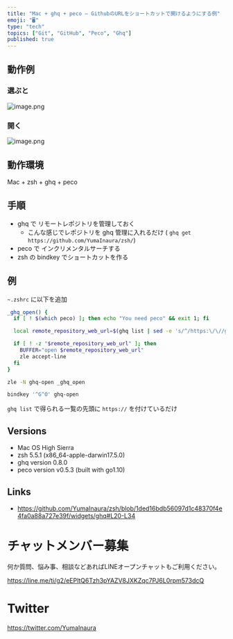```yaml
---
title: "Mac + ghq + peco — GithubのURLをショートカットで開けるようにする例"
emoji: "🖥"
type: "tech"
topics: ["Git", "GitHub", "Peco", "Ghq"]
published: true
---
```



## 動作例

### 選ぶと

![image.png](https://qiita-image-store.s3.amazonaws.com/0/89618/967d0492-535e-6c6a-6c6c-f02b93145d1b.png)

### 開く

![image.png](https://qiita-image-store.s3.amazonaws.com/0/89618/8d11db87-c85f-3ce0-a4f7-e06267a4d302.png)

## 動作環境

Mac + zsh + ghq + peco


## 手順

- ghq で リモートレポジトリを管理しておく
  - こんな感じでレポジトリを ghq 管理に入れるだけ ( `ghq get https://github.com/YumaInaura/zsh/`)
- peco で インクリメンタルサーチする
- zsh の bindkey でショートカットを作る

## 例

`~.zshrc` に以下を追加

```sh
_ghq_open() {
  if [ ! $(which peco) ]; then echo "You need peco" && exit 1; fi

  local remote_repository_web_url=$(ghq list | sed -e 's/^/https:\/\//g' | peco --query="$BUFFER")

  if [ ! -z "$remote_repository_web_url" ]; then
    BUFFER="open $remote_repository_web_url"
    zle accept-line
  fi
}

zle -N ghq-open _ghq_open

bindkey '^G^O' ghq-open
```

`ghq list` で得られる一覧の先頭に `https://` を付けているだけ

## Versions

- Mac OS High Sierra
- zsh 5.5.1 (x86_64-apple-darwin17.5.0)
- ghq version 0.8.0
- peco version v0.5.3 (built with go1.10)

## Links

- https://github.com/YumaInaura/zsh/blob/1ded16bdb56097d1c48370f4e4fa0a88a727e39f/widgets/ghq#L20-L34








<!-- Update From Qiita API -->

# チャットメンバー募集


何か質問、悩み事、相談などあればLINEオープンチャットもご利用ください。

https://line.me/ti/g2/eEPltQ6Tzh3pYAZV8JXKZqc7PJ6L0rpm573dcQ





# Twitter


https://twitter.com/YumaInaura


<!-- Update From Qiita API -->


